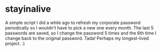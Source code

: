 # stayinalive
A simple script I did a while ago to refresh my corporate password periodically so I wouldn't have to pick a new one every month.  The last 5 passwords are saved, so I change the password 5 times and the 6th time I change back to the original password. Tada! Perhaps my longest-lived project. :)
